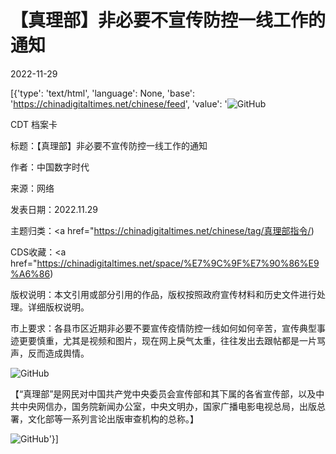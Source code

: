 # 【真理部】非必要不宣传防控一线工作的通知

2022-11-29

[{'type': 'text/html', 'language': None, 'base': 'https://chinadigitaltimes.net/chinese/feed', 'value': '![GitHub](https://chinadigitaltimes.net/chinese/files/2022/02/cdt-sm.jpg)

CDT 档案卡

标题：【真理部】非必要不宣传防控一线工作的通知

作者：中国数字时代

来源：网络

发表日期：2022.11.29

主题归类：<a href="https://chinadigitaltimes.net/chinese/tag/真理部指令/)

CDS收藏：<a href="https://chinadigitaltimes.net/space/%E7%9C%9F%E7%90%86%E9%A6%86)

版权说明：本文引用或部分引用的作品，版权按照政府宣传材料和历史文件进行处理。详细版权说明。





市上要求：各县市区近期非必要不要宣传疫情防控一线如何如何辛苦，宣传典型事迹更要慎重，尤其是视频和图片，现在网上戾气太重，往往发出去跟帖都是一片骂声，反而造成舆情。

![GitHub](https://chinadigitaltimes.net/chinese/files/2022/11/image-3.png)

【“真理部”是网民对中国共产党中央委员会宣传部和其下属的各省宣传部，以及中共中央网信办，国务院新闻办公室，中央文明办，国家广播电影电视总局，出版总署，文化部等一系列言论出版审查机构的总称。】

![GitHub](https://chinadigitaltimes.net/chinese/files/2011/10/zhenlibu2.jpg)'}]